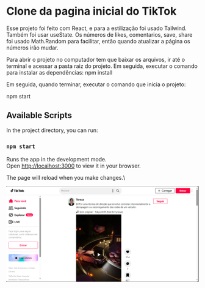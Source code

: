 # Clone da pagina inicial do TikTok

Esse projeto foi feito com React, e para a estilização foi usado Tailwind.
Também foi usar useState.
Os números de likes, comentarios, save, share foi usado Math.Random para facilitar, então quando atualizar a página os números irão mudar.

Para abrir o projeto no computador tem que baixar os arquivos, ir até o terminal e acessar a pasta raiz do projeto.
Em seguida, executar o comando para instalar as dependências:
npm install

Em seguida, quando terminar, executar o comando que inicia o projeto:

npm start

## Available Scripts

In the project directory, you can run:

### `npm start`

Runs the app in the development mode.\
Open [http://localhost:3000](http://localhost:3000) to view it in your browser.

The page will reload when you make changes.\

<img src="https://github.com/LoLpezz/tiktok-clone/blob/main/tiktok.PNG"/>
